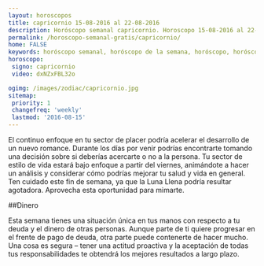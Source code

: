```yaml
---
layout: horoscopos
title: capricornio 15-08-2016 al 22-08-2016 
description: Horóscopo semanal capricornio. Horoscopo 15-08-2016 al 22-08-2016. Horoscopos univision gratis
permalink: /horoscopo-semanal-gratis/capricornio/
home: FALSE
keywords: horóscopo semanal, horóscopo de la semana, horóscopo, horóscopo gratis,horóscopos, horóscopo esperanza gracia, horoscopos capricornio la semana, horóscopos gratis, Tarot, Astrologia, Zodíaco, capricornio, horoscopo gratis
horoscopo:
 signo: capricornio
 video: dxNZxFBL32o

ogimg: /images/zodiac/capricornio.jpg
sitemap:
 priority: 1
 changefreq: 'weekly'
 lastmod: '2016-08-15'
---
```



El continuo enfoque en tu sector de placer podría acelerar el desarrollo de un nuevo romance. Durante los días por venir podrías encontrarte tomando una decisión sobre si deberías acercarte o no a la persona. Tu sector de estilo de vida estará bajo enfoque a partir del viernes, animándote a hacer un análisis y considerar cómo podrías mejorar tu salud y vida en general. Ten cuidado este fin de semana, ya que la Luna Llena podría resultar agotadora. Aprovecha esta oportunidad para mimarte.

##Dinero

Esta semana tienes una situación única en tus manos con respecto a tu deuda y el dinero de otras personas. Aunque parte de ti quiere progresar en el frente de pago de deuda, otra parte puede contenerte de hacer mucho. Una cosa es segura – tener una actitud proactiva y la aceptación de todas tus responsabilidades te obtendrá los mejores resultados a largo plazo.